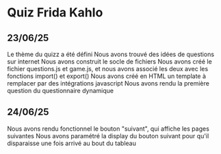 # Quiz Frida Kahlo

## 23/06/25

Le thème du quizz a été défini
Nous avons trouvé des idées de questions sur internet
Nous avons construit le socle de fichiers
Nous avons créé le fichier questions.js et game.js, et nous avons associé les deux avec les fonctions import() et export()
Nous avons créé en HTML un template à remplacer par des intégrations javascript
Nous avons rendu la première question du questionnaire dynamique

## 24/06/25

Nous avons rendu fonctionnel le bouton "suivant", qui affiche les pages suivantes
Nous avons paramétré la display du bouton suivant pour qu'il disparaisse une fois arrivé au bout du tableau